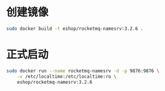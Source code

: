 创建镜像
======
```bash
sudo docker build -t eshop/rocketmq-namesrv:3.2.6 .
``` 

正式启动
======
```bash
sudo docker run --name rocketmq-namesrv -d -p 9876:9876 \
    -v /etc/localtime:/etc/localtime:ro \
    eshop/rocketmq-namesrv:3.2.6
``` 